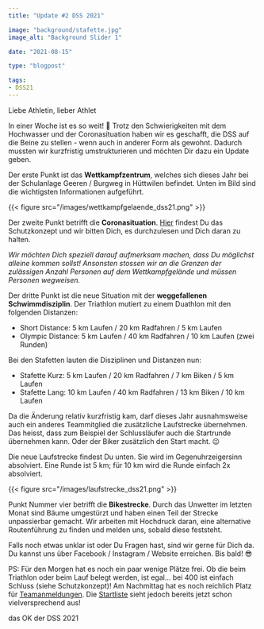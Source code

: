 ```yaml
---
title: "Update #2 DSS 2021"

image: "background/stafette.jpg"
image_alt: "Background Slider 1"

date: "2021-08-15"

type: "blogpost"

tags:
- DSS21
---
```


Liebe Athletin, lieber Athlet

In einer Woche ist es so weit! 🤩 Trotz den Schwierigkeiten mit dem Hochwasser und der Coronasituation haben wir es geschafft, die DSS auf die Beine zu stellen - wenn auch in anderer Form als gewohnt. Dadurch mussten wir kurzfristig umstrukturieren und möchten Dir dazu ein Update geben.

Der erste Punkt ist das **Wettkampfzentrum**, welches sich dieses Jahr bei der Schulanlage Geeren / Burgweg in Hüttwilen befindet. Unten im Bild sind die wichtigsten Informationen aufgeführt.

{{< figure src="/images/wettkampfgelaende_dss21.png" >}}

Der zweite Punkt betrifft die **Coronasituation**. [Hier](https://www.dropbox.com/s/7d5mmgzgihvh5mq/DSS_2021_Schutzkonzept_Covid19_4.pdf?dl=0) findest Du das Schutzkonzept und wir bitten Dich, es durchzulesen und Dich daran zu halten.

*Wir möchten Dich speziell darauf aufmerksam machen, dass Du möglichst alleine kommen sollst! Ansonsten stossen wir an die Grenzen der zulässigen Anzahl Personen auf dem Wettkampfgelände und müssen Personen wegweisen.*

Der dritte Punkt ist die neue Situation mit der **weggefallenen Schwimmdisziplin**. Der Triathlon mutiert zu einem Duathlon mit den folgenden Distanzen:

- Short Distance: 5 km Laufen / 20 km Radfahren / 5 km Laufen
- Olympic Distance: 5 km Laufen / 40 km Radfahren / 10 km Laufen (zwei Runden)

Bei den Stafetten lauten die Disziplinen und Distanzen nun:

- Stafette Kurz: 5 km Laufen / 20 km Radfahren / 7 km Biken / 5 km Laufen
- Stafette Lang: 10 km Laufen / 40 km Radfahren / 13 km Biken / 10 km Laufen

Da die Änderung relativ kurzfristig kam, darf dieses Jahr ausnahmsweise auch ein anderes Teammitglied die zusätzliche Laufstrecke übernehmen. Das heisst, dass zum Beispiel der Schlussläufer auch die Startrunde übernehmen kann. Oder der Biker zusätzlich den Start macht. 😉

Die neue Laufstrecke findest Du unten. Sie wird im Gegenuhrzeigersinn absolviert. Eine Runde ist 5 km; für 10 km wird die Runde einfach 2x absolviert.

{{< figure src="/images/laufstrecke_dss21.png" >}}

Punkt Nummer vier betrifft die **Bikestrecke**. Durch das Unwetter im letzten Monat sind Bäume umgestürzt und haben einen Teil der Strecke unpassierbar gemacht. Wir arbeiten mit Hochdruck daran, eine alternative Routenführung zu finden und melden uns, sobald diese feststeht.

Falls noch etwas unklar ist oder Du Fragen hast, sind wir gerne für Dich da. Du kannst uns über Facebook / Instagram / Website erreichen. Bis bald! 😎

PS: Für den Morgen hat es noch ein paar wenige Plätze frei. Ob die beim Triathlon oder beim Lauf belegt werden, ist egal… bei 400 ist einfach Schluss (siehe Schutzkonzept)! Am Nachmittag hat es noch reichlich Platz für [Teamanmeldungen](https://secure.datasport.com/?dss21). Die [Startliste](https://www.datasport.com/live/startlist/?racenr=23893) sieht jedoch bereits jetzt schon vielversprechend aus!

das OK der DSS 2021
